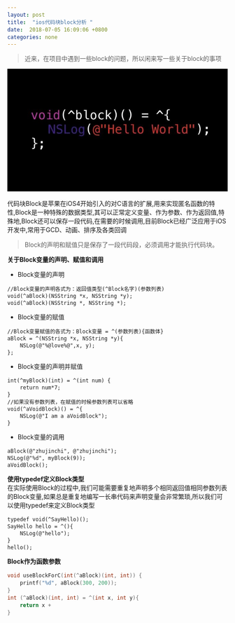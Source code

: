 ```yaml
---
layout: post
title:  "ios代码块block分析 "
date:  2018-07-05 16:09:06 +0800
categories: none
---
```

> 近来，在项目中遇到一些block的问题，所以闲来写一些关于block的事项    

![](/images/2018-07-05-16-08-09.jpg)

代码块Block是苹果在iOS4开始引入的对C语言的扩展,用来实现匿名函数的特性,Block是一种特殊的数据类型,其可以正常定义变量、作为参数、作为返回值,特殊地,Block还可以保存一段代码,在需要的时候调用,目前Block已经广泛应用于iOS开发中,常用于GCD、动画、排序及各类回调
> Block的声明和赋值只是保存了一段代码段，必须调用才能执行代码块。      

**关于Block变量的声明、赋值和调用**    
* Block变量的声明
```objc    
//Block变量的声明各式为：返回值类型(^Block名字)(参数列表)    
void(^aBlock)(NSString *x, NSString *y);
void(^aBlock)(NSString *, NSString *);
```
* Block变量的赋值
```objc
//Block变量赋值的各式为：Block变量 = ^(参数列表){函数体}    
aBlock = ^(NSString *x, NSString *y){
    NSLog(@"%@love%@",x, y);
};
```
* Block变量的声明并赋值     
```objc
int(^myBlock)(int) = ^(int num) {
    return num*7;
}
//如果没有参数列表，在赋值的时候参数列表可以省略
void(^aVoidBlock)() = ^{
    NSLog(@"I am a aVoidBlock");
} 
```
* Block变量的调用
```objc
aBlock(@"zhujinchi", @"zhujinchi");
NSLog(@"%d", myBlock(9));
aVoidBlock();
```    
**使用typedef定义Block类型**    
在实际使用Block的过程中,我们可能需要重复地声明多个相同返回值相同参数列表的Block变量,如果总是重复地编写一长串代码来声明变量会非常繁琐,所以我们可以使用typedef来定义Block类型    
```objc    
typedef void(^SayHello)();
SayHello hello = ^(){
    NSLog(@"hello");
}
hello();
```    
**Block作为函数参数**    
```c    
void useBlockForC(int(^aBlock)(int, int)) {
    printf("%d", aBlock(300, 200));
}
int (^aBlock)(int, int) = ^(int x, int y){
    return x +
}
```
